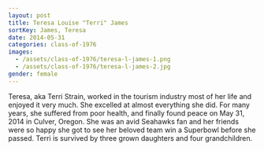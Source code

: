 ```yaml
---
layout: post
title: Teresa Louise "Terri" James
sortKey: James, Teresa
date: 2014-05-31
categories: class-of-1976
images:
  - /assets/class-of-1976/teresa-l-james-1.png
  - /assets/class-of-1976/teresa-l-james-2.jpg
gender: female
---
```

Teresa, aka Terri Strain, worked in the tourism industry most of her life and enjoyed it very much. She excelled at almost everything she did. For many years, she suffered from poor health, and finally found peace on May 31, 2014 in Culver, Oregon. She was an avid Seahawks fan and her friends were so happy she got to see her beloved team win a Superbowl before she passed. Terri is survived by three grown daughters and four grandchildren.
